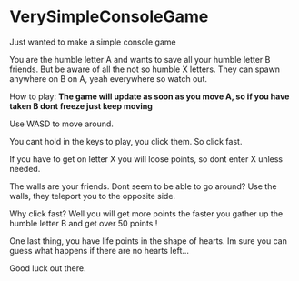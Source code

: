 # VerySimpleConsoleGame
Just wanted to make a simple console game

You are the humble letter A and wants to save all your humble letter B friends.
But be aware of all the not so humble X letters. They can spawn anywhere on B on A, yeah
everywhere so watch out.

How to play:
**The game will update as soon as you move A, so if you have taken B dont freeze just keep moving**

Use WASD to move around.

You cant hold in the keys to play, you click them. So click fast.

If you have to get on letter X you will loose points, so dont enter X unless needed.

The walls are your friends. Dont seem to be able to go around? Use the walls, they teleport 
you to the opposite side.

Why click fast? Well you will get more points the faster you gather up the humble letter B and get over 50 points !

One last thing, you have life points in the shape of hearts. 
Im sure you can guess what happens if there are no hearts left...

Good luck out there.

